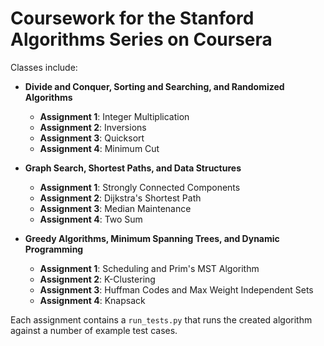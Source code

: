# Coursework for the Stanford Algorithms Series on Coursera

Classes include:

* **Divide and Conquer, Sorting and Searching, and Randomized Algorithms**

    - **Assignment 1**: Integer Multiplication
    - **Assignment 2**: Inversions
    - **Assignment 3**: Quicksort
    - **Assignment 4**: Minimum Cut

* **Graph Search, Shortest Paths, and Data Structures**
    - **Assignment 1**: Strongly Connected Components
    - **Assignment 2**: Dijkstra's Shortest Path
    - **Assignment 3**: Median Maintenance
    - **Assignment 4**: Two Sum

* **Greedy Algorithms, Minimum Spanning Trees, and Dynamic Programming**
    - **Assignment 1**: Scheduling and Prim's MST Algorithm
    - **Assignment 2**: K-Clustering
    - **Assignment 3**: Huffman Codes and Max Weight Independent Sets
    - **Assignment 4**: Knapsack

Each assignment contains a `run_tests.py` that runs the created algorithm
against a number of example test cases. 

